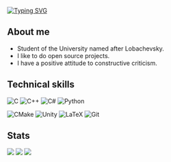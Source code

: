 [![Typing SVG](https://readme-typing-svg.herokuapp.com?font=Fira+Code&size=25&duration=5500&pause=7000&color=08E50A&background=000000&center=true&vCenter=true&width=500&lines=Hi!+My+name+is+Artyom)](https://git.io/typing-svg)

## About me
* Student of the University named after Lobachevsky.
* I like to do open source projects.
* I have a positive attitude to constructive criticism.

## Technical skills
![C](https://img.shields.io/badge/c-%2300599C.svg?style=for-the-badge&logo=c&logoColor=white) 
![C++](https://img.shields.io/badge/c++-%2300599C.svg?style=for-the-badge&logo=c%2B%2B&logoColor=white)
![C#](https://img.shields.io/badge/c%23-%23239120.svg?style=for-the-badge&logo=c-sharp&logoColor=white)
![Python](https://img.shields.io/badge/python-3670A0?style=for-the-badge&logo=python&logoColor=ffdd54)

![CMake](https://img.shields.io/badge/CMake-%23008FBA.svg?style=for-the-badge&logo=cmake&logoColor=white)
![Unity](https://img.shields.io/badge/unity-%23000000.svg?style=for-the-badge&logo=unity&logoColor=white)
![LaTeX](https://img.shields.io/badge/latex-%23008080.svg?style=for-the-badge&logo=latex&logoColor=white)
![Git](https://img.shields.io/badge/git-%23F05033.svg?style=for-the-badge&logo=git&logoColor=white)

## Stats
![](https://github-profile-summary-cards.vercel.app/api/cards/profile-details?username=Kuznetsov-Artyom&theme=github_dark)
![](https://github-profile-summary-cards.vercel.app/api/cards/stats?username=Kuznetsov-Artyom&theme=github_dark)
![](https://github-profile-summary-cards.vercel.app/api/cards/productive-time?username=Kuznetsov-Artyom&theme=github_dark&utcOffset=3)
